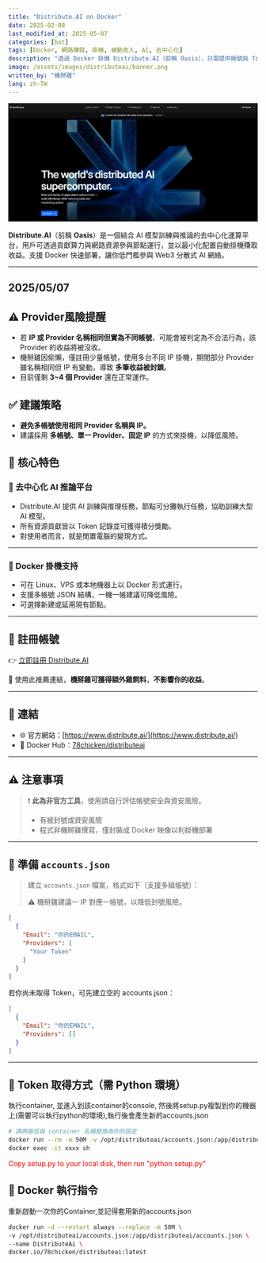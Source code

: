 ```yaml
---
title: "Distribute.AI on Docker"
date: 2025-02-08
last_modified_at: 2025-05-07
categories: [bot]
tags: [Docker, 網路賺錢, 掛機, 被動收入, AI, 去中心化]
description: "透過 Docker 掛機 Distribute.AI（前稱 Oasis），只需提供帳號與 Token，即可參與去中心化 AI 計算資源網絡並獲得收益。"
image: /assets/images/distributeai/banner.png
written_by: "機掰雞"
lang: zh-TW
---
```


![Distribute.AI 封面圖](/assets/images/distributeai/banner.png)

**Distribute.AI**（前稱 **Oasis**）是一個結合 AI 模型訓練與推論的去中心化運算平台，用戶可透過貢獻算力與網路資源參與節點運行，並以最小化配置自動掛機賺取收益。支援 Docker 快速部署，讓你低門檻參與 Web3 分散式 AI 網絡。

---
## 2025/05/07
## ⚠️ Provider風險提醒

- 若 **IP 或 Provider 名稱相同但實為不同帳號**，可能會被判定為不合法行為，該 Provider 的收益將被沒收。
- 機掰雞因偷懶，僅註冊少量帳號，使用多台不同 IP 掛機，期間部分 Provider 雖名稱相同但 IP 有變動，導致 **多筆收益被封鎖**。
- 目前僅剩 **3~4 個 Provider** 還在正常運作。

## ✅ 建議策略

- **避免多帳號使用相同 Provider 名稱與 IP。**
- 建議採用 **多帳號、單一 Provider、固定 IP** 的方式來掛機，以降低風險。


## 🌟 核心特色

### 🧠 去中心化 AI 推論平台

- Distribute.AI 提供 AI 訓練與推理任務，節點可分攤執行任務，協助訓練大型 AI 模型。
- 所有資源貢獻皆以 Token 記錄並可獲得積分獎勵。
- 對使用者而言，就是閒置電腦的變現方式。

---

### 🐳 Docker 掛機支持

- 可在 Linux、VPS 或本地機器上以 Docker 形式運行。
- 支援多帳號 JSON 結構，一機一帳建議可降低風險。
- 可選擇新建或延用現有節點。

---

## 📝 註冊帳號

👉 [立即註冊 Distribute.AI](https://r.distribute.ai/jyhfeng0209)

🎉 使用此推薦連結，**機掰雞可獲得額外雞飼料**，**不影響你的收益**。

---

## 🔗 連結

- 🌐 官方網站：[https://www.distribute.ai/](https://www.distribute.ai/)
- 🐳 Docker Hub：[78chicken/distributeai](https://hub.docker.com/r/78chicken/distributeai)

---

## ⚠️ 注意事項

> ❗ **此為非官方工具**，使用請自行評估帳號安全與資安風險。
>
> - 有被封號或資安風險
> - 程式非機掰雞撰寫，僅封裝成 Docker 映像以利掛機部署

---

## 📄 準備 `accounts.json`

> 建立 `accounts.json` 檔案，格式如下（支援多組帳號）：
>
> ⚠️ 機掰雞建議一 IP 對應一帳號，以降低封號風險。
```json
[
  {
    "Email": "你的EMAIL",
    "Providers": [
      "Your Token"
    ]
  }
]
```
若你尚未取得 Token，可先建立空的 accounts.json：

```json
[
  {
    "Email": "你的EMAIL",
    "Providers": []
  }
]
```
---

## 🧪 Token 取得方式（需 Python 環境）
執行container, 並進入到該container的console, 然後將setup.py複製到你的機器上(需要可以執行python的環境),執行後會產生新的accounts.json
```bash
# 請將路徑與 container 名稱替換為你的設定
docker run --rm -m 50M -v /opt/distributeai/accounts.json:/app/distributeai/accounts.json --name DistributeAi docker.io/78chicken/distributeai:latest
docker exec -it xxxx sh
```
<span style="color: red;">Copy setup.py to your local disk, then run "python setup.py"</span>

## 🐳 Docker 執行指令
重新啟動一次你的Container,並記得套用新的accounts.json
```bash
docker run -d --restart always --replace -m 50M \
-v /opt/distributeai/accounts.json:/app/distributeai/accounts.json \
--name DistributeAi \
docker.io/78chicken/distributeai:latest
```


